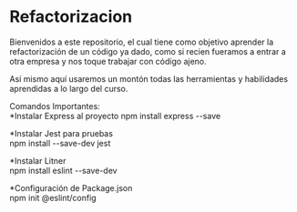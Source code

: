 # Refactorizacion
Bienvenidos a este repositorio, el cual tiene como objetivo aprender la refactorización de un código ya dado, como si recien fueramos a entrar a otra empresa y nos toque trabajar con código ajeno.

Así mismo aquí usaremos un montón todas las herramientas y habilidades aprendidas a lo largo del curso.

Comandos Importantes: <br/>
*Instalar Express al proyecto
npm install express --save

*Instalar Jest para pruebas<br/>
npm install --save-dev jest

*Instalar Litner<br/>
npm install eslint --save-dev

*Configuración de Package.json<br/>
npm init @eslint/config

